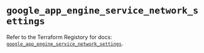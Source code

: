 # `google_app_engine_service_network_settings`

Refer to the Terraform Registory for docs: [`google_app_engine_service_network_settings`](https://www.terraform.io/docs/providers/google-beta/r/google_app_engine_service_network_settings).
